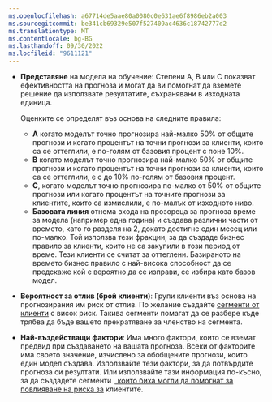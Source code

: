 ```yaml
---
ms.openlocfilehash: a67714de5aae80a0080c0e631ae6f8986eb2a003
ms.sourcegitcommit: be341cb69329e507f527409ac4636c18742777d2
ms.translationtype: MT
ms.contentlocale: bg-BG
ms.lasthandoff: 09/30/2022
ms.locfileid: "9611121"
---
```

- **Представяне** на модела на обучение: Степени A, B или C показват ефективността на прогноза и могат да ви помогнат да вземете решение да използвате резултатите, съхранявани в изходната единица.

  Оценките се определят въз основа на следните правила:
  - **A** когато моделът точно прогнозира най-малко 50% от общите прогнози и когато процентът на точни прогнози за клиенти, които са се оттеглили, е по-голям от базовия процент с поне 10%.
  - **B** когато моделът точно прогнозира най-малко 50% от общите прогнози и когато процентът на точни прогнози за клиенти, които са се оттеглили, е с до 10% по-голям от базовия процент.
  - **C**, когато моделът точно прогнозира по-малко от 50% от общите прогнози или когато процентът на точните прогнози за клиентите, които са измислили, е по-малък от изходното ниво.
  - **Базовата линия** отнема входа на прозореца за прогноза време за модела (например една година) и създава различни части от времето, като го разделя на 2, докато достигне един месец или по-малко. Той използва тези фракции, за да създаде бизнес правило за клиенти, които не са закупили в този период от време. Тези клиенти се считат за оттеглени. Базираното на времето бизнес правило с най-висока способност да се предскаже кой е вероятно да се изправи, се избира като базов модел.

- **Вероятност за отлив (брой клиенти)**: Групи клиенти въз основа на прогнозирания им риск от отлив. По желание създайте [сегменти от клиенти](../prediction-based-segment.md) с висок риск. Такива сегменти помагат да се разбере къде трябва да бъде вашето прекратяване за членство на сегмента.

- **Най-въздействащи фактори**: Има много фактори, които се вземат предвид при създаването на вашата прогноза. Всеки от факторите има своето значение, изчислено за обобщените прогнози, които един модел създава. Използвайте тези фактори, за да потвърдите прогноза си резултати. Или използвайте тази информация по-късно, за да създадете сегменти [, които биха могли да помогнат за повлияване на риска за](../prediction-based-segment.md) клиентите.